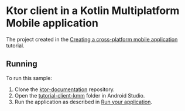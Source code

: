 # Ktor client in a Kotlin Multiplatform Mobile application

The project created in the [Creating a cross-platform mobile application](https://ktor.io/docs/getting-started-ktor-client-multiplatform-mobile.html) tutorial.

## Running

To run this sample: 
1. Clone the [ktor-documentation](https://github.com/ktorio/ktor-documentation) repository.
2. Open the [tutorial-client-kmm](../tutorial-client-kmm) folder in Android Studio.
3. Run the application as described in [Run your application](https://ktor.io/docs/getting-started-ktor-client-multiplatform-mobile.html#run).
